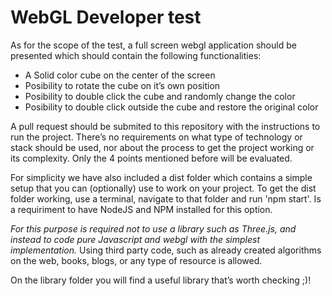 # WebGL Developer test

As for the scope of the test, a full screen webgl application should be presented which should contain the following functionalities:

* A Solid color cube on the center of the screen
* Posibility to rotate the cube on it’s own position
* Posibility to double click the cube and randomly change the color
* Posibility to double click outside the cube and restore the original color

A pull request should be submited to this repository with the instructions to run the project. There’s no requirements on what type of technology or stack should be used, nor about the process to get the project working or its complexity. Only the 4 points mentioned before will be evaluated. 

For simplicity we have also included a dist folder which contains a simple setup that you can (optionally) use to work on your project. To get the dist folder working, use a terminal, navigate to that folder and run 'npm start'. Is a requiriment to have NodeJS and NPM installed for this option.

*For this purpose is required not to use a library such as Three.js, and instead to code pure Javascript and webgl with the simplest implementation.* Using third party code, such as already created algorithms on the web, books, blogs, or any type of resource is allowed. 

On the library folder you will find a useful library that’s worth checking ;)!
